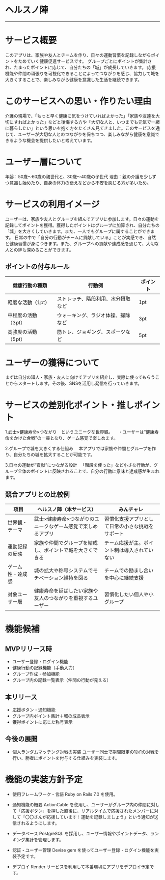 # ヘルスノ陣
***
# サービス概要
このアプリは、家族や友人とチームを作り、日々の運動習慣を記録しながらポイントをためていく健康促進サービスです。
グループごとにポイントが集計され、たまったポイントに応じて、自分たちの「城」が成長していきます。
応援機能や仲間の頑張りを可視化できることによってつながりを感じ、協力して城を大きくすることで、楽しみながら健康を意識した生活を継続できます。

# このサービスへの思い・作りたい理由
介護の現場で、「もっと早く健康に気をつけていればよかった」「家族や友達を大切にすればよかった」などと後悔する方や「大切な人と、いつまでも元気で一緒に暮らしたい」という思いを抱く方をたくさん見てきました。このサービスを通じて、ユーザーが大切な人とのつながりを保ちつつ、楽しみながら健康を意識できるような機会を提供したいと考えています。

# ユーザー層について
年齢：50歳～60歳の親世代と、30歳～40歳の子世代
理由：親の介護を少しずつ意識し始めたり、自身の体力の衰えなどから不安を感じる方が多いため。

# サービスの利用イメージ
ユーザーは、家族や友人とグループを組んでアプリに参加します。日々の運動を記録してポイントを獲得。獲得したポイントはグループに加算され、自分たちの「城」を大きくしていきます。また、一人でもグループに属することができます。
日常の中で「自分の行動がチームに貢献している」ことが実感でき、自然と健康習慣が身につきます。また、グループへの貢献や達成感を通じて、大切な人との絆も深めることができます。

## ポイントの付与ルール
| 健康行動の種類     | 行動例             | ポイント |
| ----------- | ----------------- | ----- |
| 軽度な活動（1pt）  | ストレッチ、階段利用、水分摂取など  | 1pt   |
| 中程度の活動（3pt） | ウォーキング、ラジオ体操、掃除など | 3pt   |
| 高強度の活動（5pt） | 筋トレ、ジョギング、スポーツなど  | 5pt   |

# ユーザーの獲得について
まずは自分の知人・家族・友人に向けてアプリを紹介し、実際に使ってもらうことからスタートします。その後、SNSを活用し発信を行っていきます。

# サービスの差別化ポイント・推しポイント
1.武士×健康寿命×つながり　というユニークな世界観。
　・ユーザーは“健康寿命をかけた合戦”の一員となり、ゲーム感覚で楽しめます。

2.グループで城を大きくする仕組み
　本アプリでは家族や仲間とグループを作り、自分たちの城を拡大することが可能です。

3.日々の運動が“貢献”につながる設計
　「階段を使った」など小さな行動が、グループ全体のポイントに反映されることで、自分の行動に意味と達成感が生まれます。
## 競合アプリとの比較例
| 項目       | ヘルスノ陣（本サービス）                          | みんチャレ                           |
| -------- | ------------------------------------- | ------------------------------- |
| 世界観・テーマ  | 武士×健康寿命×つながりのユニークなゲーム感覚で楽しめるアプリ     | 習慣化支援アプリとして日常の小さな挑戦をサポート        |
| 運動記録の反映   | 家族や仲間でグループを結成し、ポイントで城を大きくできる | チーム応援が主。ポイント制は導入されていない     |
| ゲーム性・達成感 | 城の拡大や称号システムでモチベーション維持を図る         | チームでの励まし合いを中心に継続支援              |
| 対象ユーザー層  | 健康寿命を延ばしたい家族や友人のつながりを重視するユーザー         | 習慣化したい個人や小グループ                  |

# 機能候補
## MVPリリース時
- ユーザー登録・ログイン機能
- 健康行動の記録機能（手動入力）
- グループ作成・参加機能
- グループ内の記録一覧表示（仲間の行動が見える）

## 本リリース
- 応援ボタン・通知機能
- グループ内ポイント集計＋城の成長表示
- 獲得ポイントに応じた称号表示

## 今後の展開
- 個人ランダムマッチング対戦の実装
ユーザー同士で期間限定の1対1の対戦を行い、勝者にポイントを付与する仕組みを実装します。

# 機能の実装方針予定
- 使用フレームワーク・言語
Ruby on Rails 7.0 を使用。

- 通知機能の概要
ActionCable を使用し、ユーザーがグループ内の仲間に対して「応援ボタン」を押した直後に、リアルタイムで応援されたメンバーに対して「〇〇さんが応援しています！運動を記録しましょう」という通知が送信されるようにします。

- データベース
PostgreSQL を採用し、ユーザー情報やポイントデータ、ランキング集計を管理します。

- 認証・ユーザー管理
Devise gem を使ってユーザー登録・ログイン機能を実装予定です。

- デプロイ
Render サービスを利用して本番環境にアプリをデプロイ予定です。

